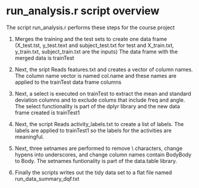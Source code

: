 # run_analysis.r script overview

The script run_analysis.r performs these  steps for the course project

1. Merges the training and the test sets to create one data frame
    (X_test.tst, y_test.text and subject_test.txt for test and X_train.txt, y_train.txt, subject_train.txt are the inputs) The       data frame with the merged data is trainTest

2. Next, the sript Reads features.txt and creates a vector of column names. The column name vector is named col.name and these     names are applied  to the  trainTest data frame columns
 
3. Next, a select is executed on trainTest to extract the mean and standard deviation columns and to exclude colums that include    freq and angle.  The select functionality is part of the dplyr library and the new data frame created is trainTest1
 
4. Next, the script Reads activity_labels.txt to create a list of labels. The labels are applied to trainTest1 so the labels for    the activities are meaningful.

5. Next, three setnames are performed to remove \\ characters, change hypens into underscores, and change column names contain     BodyBody to Body. The setnames funtionality is part of the data.table library.

6.  Finally the scripts writes out the tidy data set to a flat file named run_data_summary_dqf.txt


